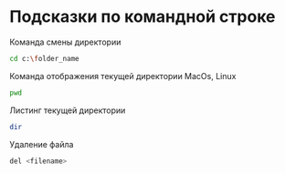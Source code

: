 # Подсказки по командной строке

Команда смены директории
```sh
cd c:\folder_name
```
Команда отображения текущей директории MacOs, Linux
```sh
pwd
```

Листинг текущей директории
```sh
dir
```

Удаление файла
```sh
del <filename>
```
